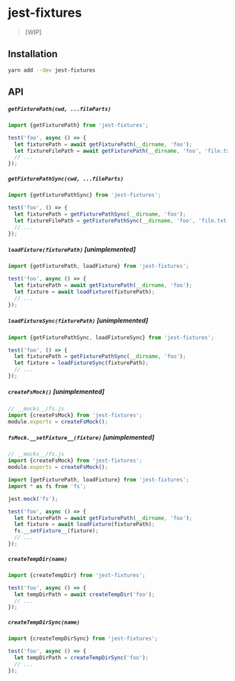 # jest-fixtures

> [WIP]

## Installation

```sh
yarn add --dev jest-fixtures
```

## API

##### `getFixturePath(cwd, ...fileParts)`

```js
import {getFixturePath} from 'jest-fixtures';

test('foo', async () => {
  let fixturePath = await getFixturePath(__dirname, 'foo');
  let fixtureFilePath = await getFixturePath(__dirname, 'foo', 'file.txt');
  // ...
});
```

##### `getFixturePathSync(cwd, ...fileParts)`

```js
import {getFixturePathSync} from 'jest-fixtures';

test('foo', () => {
  let fixturePath = getFixturePathSync(__dirname, 'foo');
  let fixtureFilePath = getFixturePathSync(__dirname, 'foo', 'file.txt');
  // ...
});
```

##### `loadFixture(fixturePath)` _[unimplemented]_

```js
import {getFixturePath, loadFixture} from 'jest-fixtures';

test('foo', async () => {
  let fixturePath = await getFixturePath(__dirname, 'foo');
  let fixture = await loadFixture(fixturePath);
  // ...
});
```

##### `loadFixtureSync(fixturePath)` _[unimplemented]_

```js
import {getFixturePathSync, loadFixtureSync} from 'jest-fixtures';

test('foo', () => {
  let fixturePath = getFixturePathSync(__dirname, 'foo');
  let fixture = loadFixtureSync(fixturePath);
  // ...
});
```

##### `createFsMock()` _[unimplemented]_

```js
// __mocks__/fs.js
import {createFsMock} from 'jest-fixtures';
module.exports = createFsMock();
```

##### `fsMock.__setFixture__(fixture)` _[unimplemented]_

```js
// __mocks__/fs.js
import {createFsMock} from 'jest-fixtures';
module.exports = createFsMock();
```

```js
import {getFixturePath, loadFixture} from 'jest-fixtures';
import * as fs from 'fs';

jest.mock('fs');

test('foo', async () => {
  let fixturePath = await getFixturePath(__dirname, 'foo');
  let fixture = await loadFixture(fixturePath);
  fs.__setFixture__(fixture);
  // ...
});
```

##### `createTempDir(name)`

```js
import {createTempDir} from 'jest-fixtures';

test('foo', async () => {
  let tempDirPath = await createTempDir('foo');
  // ...
});
```

##### `createTempDirSync(name)`

```js
import {createTempDirSync} from 'jest-fixtures';

test('foo', async () => {
  let tempDirPath = createTempDirSync('foo');
  // ...
});
```
